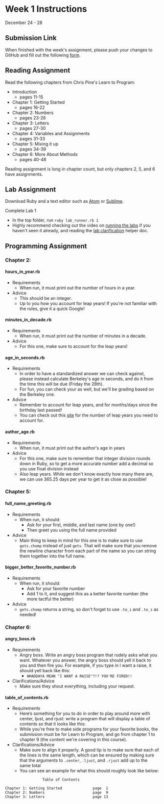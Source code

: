 # Week 1 Instructions

December 24 - 28

## Submission Link

When finished with the week's assignment, please push your changes to GitHub and fill out the following <a href="https://goo.gl/forms/g5KfxrMtzOXYusmG3">form</a>.

## Reading Assignment

 Read the following chapters from Chris Pine's Learn to Program:

- Introduction
  - pages 11-15
- Chapter 1: Getting Started
  - pages 16-22
- Chapter 2: Numbers
  - pages 23-26
- Chapter 3: Letters
  - pages 27-30
- Chapter 4: Variables and Assignments
  - pages 31-33
- Chapter 5: Mixing it up
  - pages 34-39
- Chapter 6: More About Methods
  - pages 40-48

Reading assignment is long in chapter count, but only chapters 2, 5, and 6 have assignments.

## Lab Assignment

Download Ruby and a text editor such as <a href="https://atom.io/">Atom</a> or <a href="https://www.sublimetext.com/3">Sublime</a>.

Complete Lab 1

- In the top folder, run `ruby lab_runner.rb 1`
- Highly recommend checking out the video on <a href="https://youtu.be/WDOmF474YVE">running the labs</a> if you haven't seen it already, and reading the <a href="https://github.com/Intro-to-CS-Bootcamp/w18_icsbc/blob/master/helper_docs/wwrd_clarification.md">lab clarification<a> helper doc.

## Programming Assignment

### Chapter 2:

#### hours\_in\_year.rb

- Requirements
  - When run, it must print out the number of hours in a year.
- Advice
  - This should be an integer.
  - Up to you how you account for leap years! If you're not familiar with the rules, give it a quick Google!

#### minutes\_in\_decade.rb

- Requirements
  - When run, it must print out the number of minutes in a decade.
- Advice
  - For this one, make sure to account for the leap years!

#### age\_in\_seconds.rb

- Requirements
  - In order to have a standardized answer we can check against, please instead calculate Berkeley's age in seconds, and do it from the time this will be due (Friday the 28th).
  - For fun, you can check your as well, but we'll be grading based on the Berkeley one.
- Advice
  - Remember to account for leap years, and for months/days since the birthday last passed!
  - You can check out this <a href="https://www.free-online-calculator-use.com/leap-year-calculator.html">site</a> for the number of leap years you need to account for.

#### author\_age.rb

- Requirements
  - When run, it must print out the author's age in years
- Advice
  - For this one, make sure to remember that integer division rounds down in Ruby, so to get a more accurate number add a decimal so you use float division instead
  - Also leap years. While we don't know exactly how many there are, we can use 365.25 days per year to get it as close as possible!

### Chapter 5:

#### full\_name\_greeting.rb

- Requirements
  - When run, it should:
    - Ask for your first, middle, and last name (one by one!)
    - Then greet you using the full name provided
- Advice
  - Main thing to keep in mind for this one is to make sure to use `gets.chomp` instead of just `gets`. That will make sure that you remove the newline character from each part of the name so you can string them together into the full name.

#### bigger\_better\_favorite\_number.rb

- Requirements
  - When run, it should:
    - Ask for your favorite number
    - Add 1 to it, and suggest this as a better favorite number (the more tactful the better)
- Advice
  - `gets.chomp` returns a string, so don't forget to use `.to_i` and `.to_s` as needed!

### Chapter 6:

#### angry\_boss.rb

- Requirements
  - Angry boss. Write an angry boss program that rudely asks what you want. Whatever you answer, the angry boss should yell it back to you and then fire you. For example, if you type in I want a raise, it should yell back like this:
	  - `WHADDAYA MEAN "I WANT A RAISE"?!? YOU'RE FIRED!!`
- Clarifications/Advice
  - Make sure they shout everything, including your request.

#### table\_of\_contents.rb

- Requirements
  - Here’s something for you to do in order to play around more with center, ljust, and rjust: write a program that will display a table of contents so that it looks like this:
  - While you're free to make side programs for your favorite books, the submission must be for Learn to Program, and go from chapter 1 to chapter 9 (the content we're covering in this course).
- Clarifications/Advice
  - Make sure to align it properly. A good tip is to make sure that each of the lines is the same length, which can be ensured by making sure that the arguments to `.center`, `.ljust`, and `.rjust` add up to the same total
  - You can see an example for what this should roughly look like below:

```
			     Table of Contents

Chapter 1: Getting Started				page  1
Chapter 2: Numbers				    	page  9
Chapter 3: Letters				    	page 13
```
